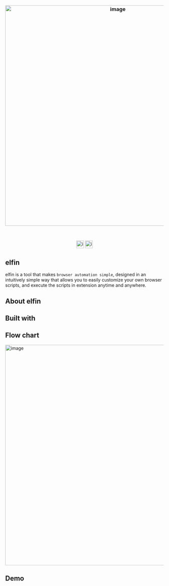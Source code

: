<h3 align='center'>
  <img width="700" alt="image" src="https://github.com/finnzzzz/elfin/assets/110927910/e6f47452-48c6-4b37-bc00-a3dc898e5344">
</h3>
<br>
<div align='center' >
  
  [<img height="24" alt="image" src="https://img.shields.io/badge/Website-8729FF">](http://localhost/) [<img height="24" alt="image" src="https://img.shields.io/badge/Chrome_extension-FF8F27">](http://localhost/)  
  
</div>

## elfin
elfin is a tool that makes `browser automation simple`, designed in an intuitively simple way that allows you to easily customize your own browser scripts, and execute the scripts in extension anytime and anywhere.

## About elfin

## Built with

## Flow chart

<img width="700" alt="image" src="https://github.com/finnzzzz/elfin/assets/110927910/4d0eb02a-b5aa-485a-91ef-b857d5165932">

## Demo


